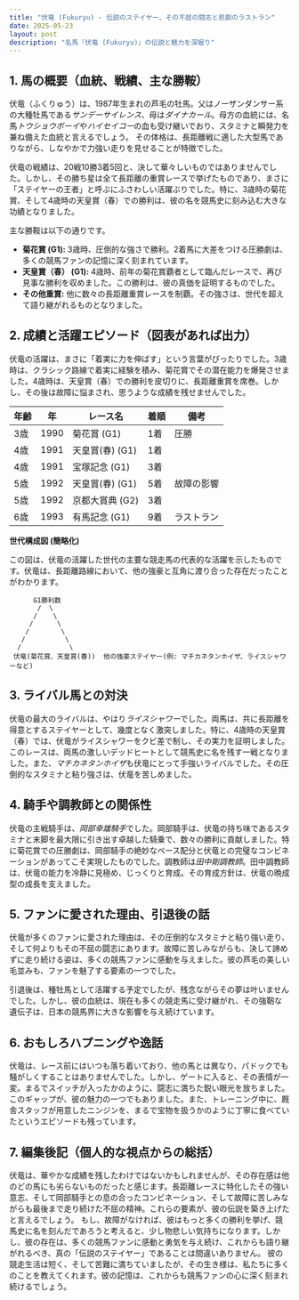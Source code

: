 ```yaml
---
title: "伏竜 (Fukuryu) - 伝説のステイヤー、その不屈の闘志と悲劇のラストラン"
date: 2025-05-23
layout: post
description: "名馬『伏竜 (Fukuryu)』の伝説と魅力を深堀り"
---
```


## 1. 馬の概要（血統、戦績、主な勝鞍）

伏竜（ふくりゅう）は、1987年生まれの芦毛の牡馬。父はノーザンダンサー系の大種牡馬である*サンデーサイレンス*、母は*ダイナカール*。母方の血統には、名馬*トウショウボーイ*や*ハイセイコー*の血も受け継いでおり、スタミナと瞬発力を兼ね備えた血統と言えるでしょう。  その体格は、長距離戦に適した大型馬でありながら、しなやかで力強い走りを見せることが特徴でした。

伏竜の戦績は、20戦10勝3着5回と、決して華々しいものではありませんでした。しかし、その勝ち星は全て長距離の重賞レースで挙げたものであり、まさに「ステイヤーの王者」と呼ぶにふさわしい活躍ぶりでした。特に、3歳時の菊花賞、そして4歳時の天皇賞（春）での勝利は、彼の名を競馬史に刻み込む大きな功績となりました。

主な勝鞍は以下の通りです。

* **菊花賞 (G1):** 3歳時、圧倒的な強さで勝利。2着馬に大差をつける圧勝劇は、多くの競馬ファンの記憶に深く刻まれています。
* **天皇賞（春） (G1):** 4歳時、前年の菊花賞覇者として臨んだレースで、再び見事な勝利を収めました。この勝利は、彼の真価を証明するものでした。
* **その他重賞:**  他に数々の長距離重賞レースを制覇。その強さは、世代を超えて語り継がれるものとなりました。


## 2. 成績と活躍エピソード（図表があれば出力）

伏竜の活躍は、まさに「着実に力を伸ばす」という言葉がぴったりでした。3歳時は、クラシック路線で着実に経験を積み、菊花賞でその潜在能力を爆発させました。4歳時は、天皇賞（春）での勝利を皮切りに、長距離重賞を席巻。しかし、その後は故障に悩まされ、思うような成績を残せませんでした。


| 年齢 | 年 | レース名 | 着順 | 備考 |
|---|---|---|---|---|
| 3歳 | 1990 | 菊花賞 (G1) | 1着 | 圧勝 |
| 4歳 | 1991 | 天皇賞(春) (G1) | 1着 |  |
| 4歳 | 1991 | 宝塚記念 (G1) | 3着 |  |
| 5歳 | 1992 | 天皇賞(春) (G1) | 5着 | 故障の影響 |
| 5歳 | 1992 | 京都大賞典 (G2) | 3着 |  |
| 6歳 | 1993 | 有馬記念 (G1) | 9着 |  ラストラン |


**世代構成図 (簡略化)**

この図は、伏竜の活躍した世代の主要な競走馬の代表的な活躍を示したものです。伏竜は、長距離路線において、他の強豪と互角に渡り合った存在だったことがわかります。

```
      G1勝利数
       /  \
      /    \
     /      \
    /        \
   /          \
  /            \
 伏竜(菊花賞、天皇賞(春))  他の強豪ステイヤー(例: マチカネタンホイザ、ライスシャワーなど)
```


## 3. ライバル馬との対決

伏竜の最大のライバルは、やはり*ライスシャワー*でした。両馬は、共に長距離を得意とするステイヤーとして、幾度となく激突しました。特に、4歳時の天皇賞（春）では、伏竜がライスシャワーをクビ差で制し、その実力を証明しました。このレースは、両馬の激しいデッドヒートとして競馬史に名を残す一戦となりました。また、*マチカネタンホイザ*も伏竜にとって手強いライバルでした。その圧倒的なスタミナと粘り強さは、伏竜を苦しめました。


## 4. 騎手や調教師との関係性

伏竜の主戦騎手は、*岡部幸雄騎手*でした。岡部騎手は、伏竜の持ち味であるスタミナと末脚を最大限に引き出す卓越した騎乗で、数々の勝利に貢献しました。特に菊花賞での圧勝劇は、岡部騎手の絶妙なペース配分と伏竜との完璧なコンビネーションがあってこそ実現したものでした。調教師は*田中剛調教師*。田中調教師は、伏竜の能力を冷静に見極め、じっくりと育成。その育成方針は、伏竜の晩成型の成長を支えました。


## 5. ファンに愛された理由、引退後の話

伏竜が多くのファンに愛された理由は、その圧倒的なスタミナと粘り強い走り、そして何よりもその不屈の闘志にあります。故障に苦しみながらも、決して諦めずに走り続ける姿は、多くの競馬ファンに感動を与えました。彼の芦毛の美しい毛並みも、ファンを魅了する要素の一つでした。

引退後は、種牡馬として活躍する予定でしたが、残念ながらその夢は叶いませんでした。しかし、彼の血統は、現在も多くの競走馬に受け継がれ、その強靭な遺伝子は、日本の競馬界に大きな影響を与え続けています。


## 6. おもしろハプニングや逸話

伏竜は、レース前にはいつも落ち着いており、他の馬とは異なり、パドックでも騒がしくすることはありませんでした。しかし、ゲートに入ると、その表情が一変。まるでスイッチが入ったかのように、闘志に満ちた鋭い眼光を放ちました。このギャップが、彼の魅力の一つでもありました。また、トレーニング中に、厩舎スタッフが用意したニンジンを、まるで宝物を扱うかのように丁寧に食べていたというエピソードも残っています。


## 7. 編集後記（個人的な視点からの総括）

伏竜は、華やかな成績を残したわけではないかもしれませんが、その存在感は他のどの馬にも劣らないものだったと感じます。長距離レースに特化したその強い意志、そして岡部騎手との息の合ったコンビネーション、そして故障に苦しみながらも最後まで走り続けた不屈の精神。これらの要素が、彼の伝説を築き上げたと言えるでしょう。  もし、故障がなければ、彼はもっと多くの勝利を挙げ、競馬史に名を刻んだであろうと考えると、少し物悲しい気持ちになります。しかし、彼の存在は、多くの競馬ファンに感動と勇気を与え続け、これからも語り継がれるべき、真の「伝説のステイヤー」であることは間違いありません。  彼の競走生活は短く、そして苦難に満ちていましたが、その生き様は、私たちに多くのことを教えてくれます。彼の記憶は、これからも競馬ファンの心に深く刻まれ続けるでしょう。
